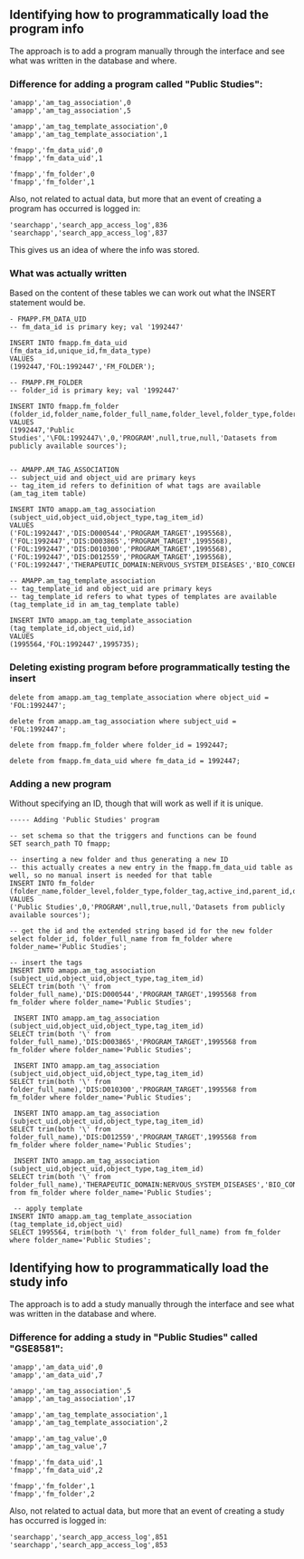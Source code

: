 ## Identifying how to programmatically load the program info

The approach is to add a program manually through the interface and see what was written in the database and where.

### Difference for adding a program called "Public Studies":

```
'amapp','am_tag_association',0
'amapp','am_tag_association',5

'amapp','am_tag_template_association',0
'amapp','am_tag_template_association',1

'fmapp','fm_data_uid',0
'fmapp','fm_data_uid',1

'fmapp','fm_folder',0
'fmapp','fm_folder',1
```

Also, not related to actual data, but more that an event of creating a program has occurred is logged in: 

```
'searchapp','search_app_access_log',836
'searchapp','search_app_access_log',837
```

This gives us an idea of where the info was stored.

### What was actually written

Based on the content of these tables we can work out what the INSERT statement would be.

```
- FMAPP.FM_DATA_UID
-- fm_data_id is primary key; val '1992447'

INSERT INTO fmapp.fm_data_uid
(fm_data_id,unique_id,fm_data_type)
VALUES
(1992447,'FOL:1992447','FM_FOLDER');

-- FMAPP.FM_FOLDER
-- folder_id is primary key; val '1992447'

INSERT INTO fmapp.fm_folder 
(folder_id,folder_name,folder_full_name,folder_level,folder_type,folder_tag,active_ind,parent_id,description)
VALUES
(1992447,'Public Studies','\FOL:1992447\',0,'PROGRAM',null,true,null,'Datasets from publicly available sources');


-- AMAPP.AM_TAG_ASSOCIATION
-- subject_uid and object_uid are primary keys
-- tag_item_id refers to definition of what tags are available (am_tag_item table)

INSERT INTO amapp.am_tag_association
(subject_uid,object_uid,object_type,tag_item_id)
VALUES
('FOL:1992447','DIS:D000544','PROGRAM_TARGET',1995568),
('FOL:1992447','DIS:D003865','PROGRAM_TARGET',1995568),
('FOL:1992447','DIS:D010300','PROGRAM_TARGET',1995568),
('FOL:1992447','DIS:D012559','PROGRAM_TARGET',1995568),
('FOL:1992447','THERAPEUTIC_DOMAIN:NERVOUS_SYSTEM_DISEASES','BIO_CONCEPT_CODE',1995569);

-- AMAPP.am_tag_template_association
-- tag_template_id and object_uid are primary keys
-- tag_template_id refers to what types of templates are available (tag_template_id in am_tag_template table)

INSERT INTO amapp.am_tag_template_association
(tag_template_id,object_uid,id)
VALUES
(1995564,'FOL:1992447',1995735);
```

### Deleting existing program before programmatically testing the insert

```
delete from amapp.am_tag_template_association where object_uid = 'FOL:1992447'; 

delete from amapp.am_tag_association where subject_uid = 'FOL:1992447';

delete from fmapp.fm_folder where folder_id = 1992447;

delete from fmapp.fm_data_uid where fm_data_id = 1992447;

```

### Adding a new program

Without specifying an ID, though that will work as well if it is unique.

```
----- Adding 'Public Studies' program

-- set schema so that the triggers and functions can be found
SET search_path TO fmapp;

-- inserting a new folder and thus generating a new ID
-- this actually creates a new entry in the fmapp.fm_data_uid table as well, so no manual insert is needed for that table
INSERT INTO fm_folder 
(folder_name,folder_level,folder_type,folder_tag,active_ind,parent_id,description)
VALUES
('Public Studies',0,'PROGRAM',null,true,null,'Datasets from publicly available sources');

-- get the id and the extended string based id for the new folder
select folder_id, folder_full_name from fm_folder where folder_name='Public Studies';

-- insert the tags
INSERT INTO amapp.am_tag_association
(subject_uid,object_uid,object_type,tag_item_id)
SELECT trim(both '\' from folder_full_name),'DIS:D000544','PROGRAM_TARGET',1995568 from fm_folder where folder_name='Public Studies';
 
 INSERT INTO amapp.am_tag_association
(subject_uid,object_uid,object_type,tag_item_id)
SELECT trim(both '\' from folder_full_name),'DIS:D003865','PROGRAM_TARGET',1995568 from fm_folder where folder_name='Public Studies';
 
 INSERT INTO amapp.am_tag_association
(subject_uid,object_uid,object_type,tag_item_id)
SELECT trim(both '\' from folder_full_name),'DIS:D010300','PROGRAM_TARGET',1995568 from fm_folder where folder_name='Public Studies';
 
 INSERT INTO amapp.am_tag_association
(subject_uid,object_uid,object_type,tag_item_id)
SELECT trim(both '\' from folder_full_name),'DIS:D012559','PROGRAM_TARGET',1995568 from fm_folder where folder_name='Public Studies';
 
 INSERT INTO amapp.am_tag_association
(subject_uid,object_uid,object_type,tag_item_id)
SELECT trim(both '\' from folder_full_name),'THERAPEUTIC_DOMAIN:NERVOUS_SYSTEM_DISEASES','BIO_CONCEPT_CODE',1995569 from fm_folder where folder_name='Public Studies';
 
 -- apply template
INSERT INTO amapp.am_tag_template_association
(tag_template_id,object_uid)
SELECT 1995564, trim(both '\' from folder_full_name) from fm_folder where folder_name='Public Studies';
```


## Identifying how to programmatically load the study info

The approach is to add a study manually through the interface and see what was written in the database and where.

### Difference for adding a study in "Public Studies" called "GSE8581":

```
'amapp','am_data_uid',0
'amapp','am_data_uid',7

'amapp','am_tag_association',5
'amapp','am_tag_association',17

'amapp','am_tag_template_association',1
'amapp','am_tag_template_association',2

'amapp','am_tag_value',0
'amapp','am_tag_value',7

'fmapp','fm_data_uid',1
'fmapp','fm_data_uid',2

'fmapp','fm_folder',1
'fmapp','fm_folder',2
```

Also, not related to actual data, but more that an event of creating a study has occurred is logged in: 

```
'searchapp','search_app_access_log',851
'searchapp','search_app_access_log',853
```

